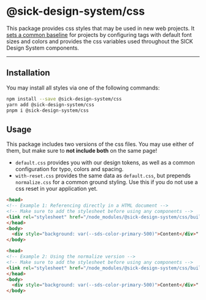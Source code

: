 # @sick-design-system/css

This package provides css styles that may be used in new web projects. It [sets a common baseline](./src/core/baseline.css) for projects by configuring tags with default font sizes and colors and provides the css variables used throughout the SICK Design System components.

---

## Installation

You may install all styles via one of the following commands:

```bash
npm install --save @sick-design-system/css
yarn add @sick-design-system/css
pnpm i @sick-design-system/css
```

## Usage

This package includes two versions of the css files. You may use either of them, but make sure to **not include both** on the same page!

- `default.css` provides you with our design tokens, as well as a common configuration for typo, colors and spacing.
- `with-reset.css` provides the same data as `default.css`, but prepends `normalize.css` for a common ground styling. Use this if you do not use a css reset in your application yet.

```html
<head>
<!-- Example 1: Referencing directly in a HTML document -->
<!-- Make sure to add the stylesheet before using any components -->
<link rel="stylesheet" href="/node_modules/@sick-design-system/css/build/css/default.css" />
</head>
<body>
  <div style="background: var(--sds-color-primary-500)">Content</div>"
</body>
```

```html
<head>
<!-- Example 2: Using the normalize version -->
<!-- Make sure to add the stylesheet before using any components -->
<link rel="stylesheet" href="/node_modules/@sick-design-system/css/build/css/with-reset.css" />
</head>
<body>
  <div style="background: var(--sds-color-primary-500)">Content</div>"
</body>
```
